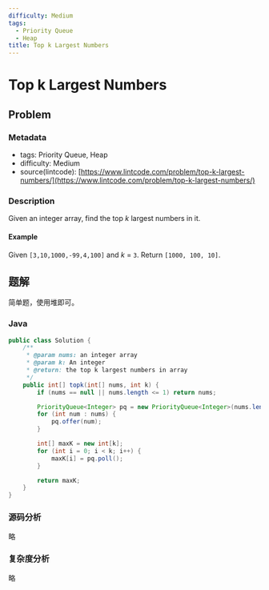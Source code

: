 ```yaml
---
difficulty: Medium
tags:
  - Priority Queue
  - Heap
title: Top k Largest Numbers
---
```


# Top k Largest Numbers

## Problem

### Metadata

* tags: Priority Queue, Heap
* difficulty: Medium
* source\(lintcode\): [https://www.lintcode.com/problem/top-k-largest-numbers/](https://www.lintcode.com/problem/top-k-largest-numbers/)

### Description

Given an integer array, find the top _k_ largest numbers in it.

#### Example

Given `[3,10,1000,-99,4,100]` and _k_ = `3`. Return `[1000, 100, 10]`.

## 题解

简单题，使用堆即可。

### Java

```java
public class Solution {
    /**
     * @param nums: an integer array
     * @param k: An integer
     * @return: the top k largest numbers in array
     */
    public int[] topk(int[] nums, int k) {
        if (nums == null || nums.length <= 1) return nums;

        PriorityQueue<Integer> pq = new PriorityQueue<Integer>(nums.length, Collections.reverseOrder());
        for (int num : nums) {
            pq.offer(num);
        }

        int[] maxK = new int[k];
        for (int i = 0; i < k; i++) {
            maxK[i] = pq.poll();
        }

        return maxK;
    }
}
```

### 源码分析

略

### 复杂度分析

略

